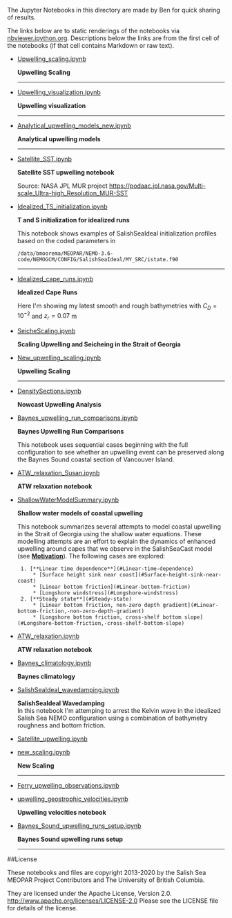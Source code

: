 The Jupyter Notebooks in this directory are made by Ben for
quick sharing of results.

The links below are to static renderings of the notebooks via
[nbviewer.ipython.org](http://nbviewer.ipython.org/).
Descriptions below the links are from the first cell of the notebooks
(if that cell contains Markdown or raw text).

* [Upwelling_scaling.ipynb](http://nbviewer.ipython.org/urls/github.com/SalishSeaCast/analysis-ben/blob/master/notebooks/Upwelling/Upwelling_scaling.ipynb)  
    
    **Upwelling Scaling**  
      
    ***  

* [Upwelling_visualization.ipynb](http://nbviewer.ipython.org/urls/github.com/SalishSeaCast/analysis-ben/blob/master/notebooks/Upwelling/Upwelling_visualization.ipynb)  
    
    **Upwelling visualization**  
      
    ***  

* [Analytical_upwelling_models_new.ipynb](http://nbviewer.ipython.org/urls/github.com/SalishSeaCast/analysis-ben/blob/master/notebooks/Upwelling/Analytical_upwelling_models_new.ipynb)  
    
    **Analytical upwelling models**  
      
    ***  

* [Satellite_SST.ipynb](http://nbviewer.ipython.org/urls/github.com/SalishSeaCast/analysis-ben/blob/master/notebooks/Upwelling/Satellite_SST.ipynb)  
    
    **Satellite SST upwelling notebook**  
      
    Source: NASA JPL MUR project https://podaac.jpl.nasa.gov/Multi-scale_Ultra-high_Resolution_MUR-SST  

* [Idealized_TS_initialization.ipynb](http://nbviewer.ipython.org/urls/github.com/SalishSeaCast/analysis-ben/blob/master/notebooks/Upwelling/Idealized_TS_initialization.ipynb)  
    
    **T and S initialization for idealized runs**  
      
    This notebook shows examples of SalishSeaIdeal initialization profiles based on the coded parameters in  
      
    `/data/bmoorema/MEOPAR/NEMO-3.6-code/NEMOGCM/CONFIG/SalishSeaIdeal/MY_SRC/istate.f90`  
      
    ***  

* [Idealized_cape_runs.ipynb](http://nbviewer.ipython.org/urls/github.com/SalishSeaCast/analysis-ben/blob/master/notebooks/Upwelling/Idealized_cape_runs.ipynb)  
    
    **Idealized Cape Runs**  
      
    Here I'm showing my latest smooth and rough bathymetries with $C_D = 10^{-2}$ and $z_r = 0.07$ m  

* [SeicheScaling.ipynb](http://nbviewer.ipython.org/urls/github.com/SalishSeaCast/analysis-ben/blob/master/notebooks/Upwelling/SeicheScaling.ipynb)  
    
    **Scaling Upwelling and Seicheing in the Strait of Georgia**  

* [New_upwelling_scaling.ipynb](http://nbviewer.ipython.org/urls/github.com/SalishSeaCast/analysis-ben/blob/master/notebooks/Upwelling/New_upwelling_scaling.ipynb)  
    
    **Upwelling Scaling**  
      
    ***  

* [DensitySections.ipynb](http://nbviewer.ipython.org/urls/github.com/SalishSeaCast/analysis-ben/blob/master/notebooks/Upwelling/DensitySections.ipynb)  
    
    **Nowcast Upwelling Analysis**  

* [Baynes_upwelling_run_comparisons.ipynb](http://nbviewer.ipython.org/urls/github.com/SalishSeaCast/analysis-ben/blob/master/notebooks/Upwelling/Baynes_upwelling_run_comparisons.ipynb)  
    
    **Baynes Upwelling Run Comparisons**  
      
    This notebook uses sequential cases beginning with the full configuration to see whether an upwelling event can be preserved along the Baynes Sound coastal section of Vancouver Island.  

* [ATW_relaxation_Susan.ipynb](http://nbviewer.ipython.org/urls/github.com/SalishSeaCast/analysis-ben/blob/master/notebooks/Upwelling/ATW_relaxation_Susan.ipynb)  
    
    **ATW relaxation notebook**  

* [ShallowWaterModelSummary.ipynb](http://nbviewer.ipython.org/urls/github.com/SalishSeaCast/analysis-ben/blob/master/notebooks/Upwelling/ShallowWaterModelSummary.ipynb)  
    
    **Shallow water models of coastal upwelling**  
      
    This notebook summarizes several attempts to model coastal upwelling in the Strait of Georgia using the shallow water equations. These modelling attempts are an effort to explain the dynamics of enhanced upwelling around capes that we observe in the SalishSeaCast model (see [**Motivation**](#Motivation)). The following cases are explored:  
      
       1. [**Linear time dependence**](#Linear-time-dependence)  
           * [Surface height sink near coast](#Surface-height-sink-near-coast)  
           * [Linear bottom friction](#Linear-bottom-friction)  
           * [Longshore windstress](#Longshore-windstress)  
       2. [**Steady state**](#Steady-state)  
           * [Linear bottom friction, non-zero depth gradient](#Linear-bottom-friction,-non-zero-depth-gradient)  
           * [Longshore bottom friction, cross-shelf bottom slope](#Longshore-bottom-friction,-cross-shelf-bottom-slope)  

* [ATW_relaxation.ipynb](http://nbviewer.ipython.org/urls/github.com/SalishSeaCast/analysis-ben/blob/master/notebooks/Upwelling/ATW_relaxation.ipynb)  
    
    **ATW relaxation notebook**  

* [Baynes_climatology.ipynb](http://nbviewer.ipython.org/urls/github.com/SalishSeaCast/analysis-ben/blob/master/notebooks/Upwelling/Baynes_climatology.ipynb)  
    
    **Baynes climatology**  

* [SalishSeaIdeal_wavedamping.ipynb](http://nbviewer.ipython.org/urls/github.com/SalishSeaCast/analysis-ben/blob/master/notebooks/Upwelling/SalishSeaIdeal_wavedamping.ipynb)  
    
    **SalishSeaIdeal Wavedamping**  
    In this notebook I'm attemping to arrest the Kelvin wave in the idealized Salish Sea NEMO configuration using a combination of bathymetry roughness and bottom friction.  

* [Satellite_upwelling.ipynb](http://nbviewer.ipython.org/urls/github.com/SalishSeaCast/analysis-ben/blob/master/notebooks/Upwelling/Satellite_upwelling.ipynb)  
    
* [new_scaling.ipynb](http://nbviewer.ipython.org/urls/github.com/SalishSeaCast/analysis-ben/blob/master/notebooks/Upwelling/new_scaling.ipynb)  
    
    **New Scaling**  
      
    ***  

* [Ferry_upwelling_observations.ipynb](http://nbviewer.ipython.org/urls/github.com/SalishSeaCast/analysis-ben/blob/master/notebooks/Upwelling/Ferry_upwelling_observations.ipynb)  
    
* [upwelling_geostrophic_velocities.ipynb](http://nbviewer.ipython.org/urls/github.com/SalishSeaCast/analysis-ben/blob/master/notebooks/Upwelling/upwelling_geostrophic_velocities.ipynb)  
    
    **Upwelling velocities notebook**  

* [Baynes_Sound_upwelling_runs_setup.ipynb](http://nbviewer.ipython.org/urls/github.com/SalishSeaCast/analysis-ben/blob/master/notebooks/Upwelling/Baynes_Sound_upwelling_runs_setup.ipynb)  
    
    **Baynes Sound upwelling runs setup**  
      
    ***  


##License

These notebooks and files are copyright 2013-2020
by the Salish Sea MEOPAR Project Contributors
and The University of British Columbia.

They are licensed under the Apache License, Version 2.0.
http://www.apache.org/licenses/LICENSE-2.0
Please see the LICENSE file for details of the license.
